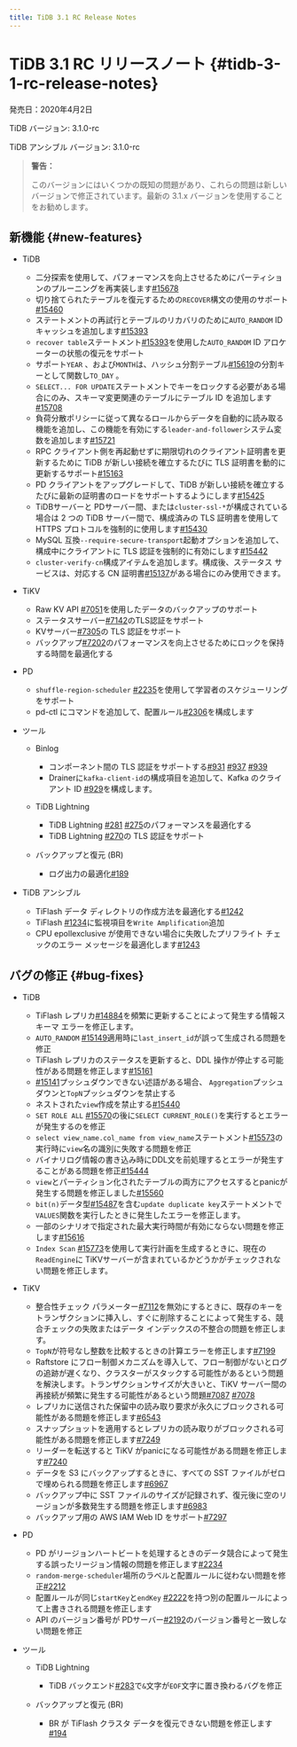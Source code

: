 ```yaml
---
title: TiDB 3.1 RC Release Notes
---
```


# TiDB 3.1 RC リリースノート {#tidb-3-1-rc-release-notes}

発売日：2020年4月2日

TiDB バージョン: 3.1.0-rc

TiDB アンシブル バージョン: 3.1.0-rc

> **警告：**
>
> このバージョンにはいくつかの既知の問題があり、これらの問題は新しいバージョンで修正されています。最新の 3.1.x バージョンを使用することをお勧めします。

## 新機能 {#new-features}

-   TiDB

    -   二分探索を使用して、パフォーマンスを向上させるためにパーティションのプルーニングを再実装します[#15678](https://github.com/pingcap/tidb/pull/15678)
    -   切り捨てられたテーブルを復元するための`RECOVER`構文の使用のサポート[#15460](https://github.com/pingcap/tidb/pull/15460)
    -   ステートメントの再試行とテーブルのリカバリのために`AUTO_RANDOM` ID キャッシュを追加します[#15393](https://github.com/pingcap/tidb/pull/15393)
    -   `recover table`ステートメント[#15393](https://github.com/pingcap/tidb/pull/15393)を使用した`AUTO_RANDOM` ID アロケーターの状態の復元をサポート
    -   サポート`YEAR` 、および`MONTH`は、ハッシュ分割テーブル[#15619](https://github.com/pingcap/tidb/pull/15619)の分割キーとして関数し`TO_DAY` 。
    -   `SELECT... FOR UPDATE`ステートメントでキーをロックする必要がある場合にのみ、スキーマ変更関連のテーブルにテーブル ID を追加します[#15708](https://github.com/pingcap/tidb/pull/15708)
    -   負荷分散ポリシーに従って異なるロールからデータを自動的に読み取る機能を追加し、この機能を有効にする`leader-and-follower`システム変数を追加します[#15721](https://github.com/pingcap/tidb/pull/15721)
    -   RPC クライアント側を再起動せずに期限切れのクライアント証明書を更新するために TiDB が新しい接続を確立するたびに TLS 証明書を動的に更新するサポート[#15163](https://github.com/pingcap/tidb/pull/15163)
    -   PD クライアントをアップグレードして、TiDB が新しい接続を確立するたびに最新の証明書のロードをサポートするようにします[#15425](https://github.com/pingcap/tidb/pull/15425)
    -   TiDBサーバーと PDサーバー間、または`cluster-ssl-*`が構成されている場合は 2 つの TiDB サーバー間で、構成済みの TLS 証明書を使用して HTTPS プロトコルを強制的に使用します[#15430](https://github.com/pingcap/tidb/pull/15430)
    -   MySQL 互換`--require-secure-transport`起動オプションを追加して、構成中にクライアントに TLS 認証を強制的に有効にします[#15442](https://github.com/pingcap/tidb/pull/15442)
    -   `cluster-verify-cn`構成アイテムを追加します。構成後、ステータス サービスは、対応する CN 証明書[#15137](https://github.com/pingcap/tidb/pull/15137)がある場合にのみ使用できます。

-   TiKV

    -   Raw KV API [#7051](https://github.com/tikv/tikv/pull/7051)を使用したデータのバックアップのサポート
    -   ステータスサーバー[#7142](https://github.com/tikv/tikv/pull/7142)のTLS認証をサポート
    -   KVサーバー[#7305](https://github.com/tikv/tikv/pull/7305)の TLS 認証をサポート
    -   バックアップ[#7202](https://github.com/tikv/tikv/pull/7202)のパフォーマンスを向上させるためにロックを保持する時間を最適化する

-   PD

    -   `shuffle-region-scheduler` [#2235](https://github.com/pingcap/pd/pull/2235)を使用して学習者のスケジューリングをサポート
    -   pd-ctl にコマンドを追加して、配置ルール[#2306](https://github.com/pingcap/pd/pull/2306)を構成します

-   ツール

    -   Binlog

        -   コンポーネント間の TLS 認証をサポートする[#931](https://github.com/pingcap/tidb-binlog/pull/931) [#937](https://github.com/pingcap/tidb-binlog/pull/937) [#939](https://github.com/pingcap/tidb-binlog/pull/939)
        -   Drainerに`kafka-client-id`の構成項目を追加して、Kafka のクライアント ID [#929](https://github.com/pingcap/tidb-binlog/pull/929)を構成します。

    -   TiDB Lightning

        -   TiDB Lightning [#281](https://github.com/pingcap/tidb-lightning/pull/281) [#275](https://github.com/pingcap/tidb-lightning/pull/275)のパフォーマンスを最適化する
        -   TiDB Lightning [#270](https://github.com/pingcap/tidb-lightning/pull/270)の TLS 認証をサポート

    -   バックアップと復元 (BR)

        -   ログ出力の最適化[#189](https://github.com/pingcap/br/pull/189)

-   TiDB アンシブル

    -   TiFlash データ ディレクトリの作成方法を最適化する[#1242](https://github.com/pingcap/tidb-ansible/pull/1242)
    -   TiFlash [#1234](https://github.com/pingcap/tidb-ansible/pull/1234)に監視項目を`Write Amplification`追加
    -   CPU epollexclusive が使用できない場合に失敗したプリフライト チェックのエラー メッセージを最適化します[#1243](https://github.com/pingcap/tidb-ansible/pull/1243)

## バグの修正 {#bug-fixes}

-   TiDB

    -   TiFlash レプリカ[#14884](https://github.com/pingcap/tidb/pull/14884)を頻繁に更新することによって発生する情報スキーマ エラーを修正します。
    -   `AUTO_RANDOM` [#15149](https://github.com/pingcap/tidb/pull/15149)適用時に`last_insert_id`が誤って生成される問題を修正
    -   TiFlash レプリカのステータスを更新すると、DDL 操作が停止する可能性がある問題を修正します[#15161](https://github.com/pingcap/tidb/pull/15161)
    -   [#15141](https://github.com/pingcap/tidb/pull/15141)プッシュダウンできない述語がある場合、 `Aggregation`プッシュダウンと`TopN`プッシュダウンを禁止する
    -   ネストされた`view`作成を禁止する[#15440](https://github.com/pingcap/tidb/pull/15440)
    -   `SET ROLE ALL` [#15570](https://github.com/pingcap/tidb/pull/15570)の後に`SELECT CURRENT_ROLE()`を実行するとエラーが発生するのを修正
    -   `select view_name.col_name from view_name`ステートメント[#15573](https://github.com/pingcap/tidb/pull/15573)の実行時に`view`名の識別に失敗する問題を修正
    -   バイナリログ情報の書き込み時にDDL文を前処理するとエラーが発生することがある問題を修正[#15444](https://github.com/pingcap/tidb/pull/15444)
    -   `view`とパーティション化されたテーブルの両方にアクセスするとpanicが発生する問題を修正しました[#15560](https://github.com/pingcap/tidb/pull/15560)
    -   `bit(n)`データ型[#15487](https://github.com/pingcap/tidb/pull/15487)を含む`update duplicate key`ステートメントで`VALUES`関数を実行したときに発生したエラーを修正します。
    -   一部のシナリオで指定された最大実行時間が有効にならない問題を修正します[#15616](https://github.com/pingcap/tidb/pull/15616)
    -   `Index Scan` [#15773](https://github.com/pingcap/tidb/pull/15773)を使用して実行計画を生成するときに、現在の`ReadEngine`に TiKVサーバーが含まれているかどうかがチェックされない問題を修正します。

-   TiKV

    -   整合性チェック パラメーター[#7112](https://github.com/tikv/tikv/pull/7112)を無効にするときに、既存のキーをトランザクションに挿入し、すぐに削除することによって発生する、競合チェックの失敗またはデータ インデックスの不整合の問題を修正します。
    -   `TopN`が符号なし整数を比較するときの計算エラーを修正します[#7199](https://github.com/tikv/tikv/pull/7199)
    -   Raftstore にフロー制御メカニズムを導入して、フロー制御がないとログの追跡が遅くなり、クラスターがスタックする可能性があるという問題を解決します。トランザクションサイズが大きいと、TiKV サーバー間の再接続が頻繁に発生する可能性があるという問題[#7087](https://github.com/tikv/tikv/pull/7087) [#7078](https://github.com/tikv/tikv/pull/7078)
    -   レプリカに送信された保留中の読み取り要求が永久にブロックされる可能性がある問題を修正します[#6543](https://github.com/tikv/tikv/pull/6543)
    -   スナップショットを適用するとレプリカの読み取りがブロックされる可能性がある問題を修正します[#7249](https://github.com/tikv/tikv/pull/7249)
    -   リーダーを転送すると TiKV がpanicになる可能性がある問題を修正します[#7240](https://github.com/tikv/tikv/pull/7240)
    -   データを S3 にバックアップするときに、すべての SST ファイルがゼロで埋められる問題を修正します[#6967](https://github.com/tikv/tikv/pull/6967)
    -   バックアップ中に SST ファイルのサイズが記録されず、復元後に空のリージョンが多数発生する問題を修正します[#6983](https://github.com/tikv/tikv/pull/6983)
    -   バックアップ用の AWS IAM Web ID をサポート[#7297](https://github.com/tikv/tikv/pull/7297)

-   PD

    -   PD がリージョンハートビートを処理するときのデータ競合によって発生する誤ったリージョン情報の問題を修正します[#2234](https://github.com/pingcap/pd/pull/2234)
    -   `random-merge-scheduler`場所のラベルと配置ルールに従わない問題を修正[#2212](https://github.com/pingcap/pd/pull/2221)
    -   配置ルールが同じ`startKey`と`endKey` [#2222](https://github.com/pingcap/pd/pull/2222)を持つ別の配置ルールによって上書きされる問題を修正します
    -   API のバージョン番号が PDサーバー[#2192](https://github.com/pingcap/pd/pull/2192)のバージョン番号と一致しない問題を修正

-   ツール

    -   TiDB Lightning

        -   TiDB バックエンド[#283](https://github.com/pingcap/tidb-lightning/pull/283)で`&`文字が`EOF`文字に置き換わるバグを修正

    -   バックアップと復元 (BR)

        -   BR が TiFlash クラスタ データを復元できない問題を修正します[#194](https://github.com/pingcap/br/pull/194)

